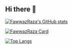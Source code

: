 ## Hi there 👋

<!--
**FawwazRaza/FawwazRaza** is a ✨ _special_ ✨ repository because its `README.md` (this file) appears on your GitHub profile.

Here are some ideas to get you started:

- 🔭 I’m currently working on ...
- 🌱 I’m currently learning ...
- 👯 I’m looking to collaborate on ...
- 🤔 I’m looking for help with ...
- 💬 Ask me about ...
- 📫 How to reach me: ...
- 😄 Pronouns: ...
- ⚡ Fun fact: ...
-->
[![FawwazRaza's GitHub stats](https://github-readme-stats.vercel.app/api?username=FawwazRaza)](https://github.com/FawwazRaza/github-readme-stats)

[![FawwazRaza Card](https://github-readme-stats.vercel.app/api/pin/?username=FawwazRaza&repo=magnum-opsem)](https://github.com/FawwazRaza/magnum-opsem)


[![Top Langs](https://github-readme-stats.vercel.app/api/top-langs/?username=FawwazRaza&layout=donut-vertical)](https://github.com/FawwazRaza/github-readme-stats)
